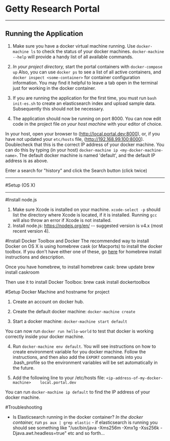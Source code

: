 Getty Research Portal
=====================
*******************************


Running the Application
------------------------


1. Make sure you have a docker virtual machine running. Use `docker-machine ls` to check the status of your docker machines. `docker-machine --help` will provide a handy list of all available commands.

2. *In your project directory,* start the portal containers  with `docker-compose up` Also, you can use `docker ps` to see a list of all active containers, and `docker inspect <some-container>` for container configuration information. You may find it helpful to leave a tab open in the terminal just for working in the docker container.

3.  If you are running the application for the first time, you must run `bash init-es.sh` to create an elasticsearch index and upload sample data. Subsequently this should not be necessary.

4. The application should now be running on port 8000. You can now edit code in the project file *on your host machine* with your editor of choice.

In your host, open your browser to (http://local.portal.dev:8000), or, if you have not updated your `etc/hosts` file, (http://192.168.99.100:8000). Doublecheck that this is the correct IP address of your docker machine. You can do this by typing (in your host) `docker-machine ip <my-docker-machine-name>`. The default docker machine is named 'default', and the default IP address is as above.


Enter a search for "history" and click the Search button (click twice)

*******************************


#Setup (OS X)
_______________________

#Install node.js
1. Make sure Xcode is installed on your machine. `xcode-select -p` should list the directory where Xcode is located, if it is installed. Running `gcc` will also throw an error if Xcode is not installed.
2. Install node.js: https://nodejs.org/en/ -- suggested version is v4.x (most recent version 4).

#Install Docker Toolbox and Docker
The recommended way to install Docker on OS X is using homebrew cask (or Macports) to install the docker toolbox.
If you don't have either one of these, go [here](http://http://brew.sh/) for homebrew install instructions and description.

Once you have homebrew, to install homebrew cask:
        brew update
        brew install caskroom

Then use it to install Docker Toolbox:
        brew cask install dockertoolbox

#Setup Docker Machine and hostname for project

1. Create an account on docker hub.
2. Create the default docker machine:
        `docker-machine create`

3. Start a docker machine:
        `docker-machine start default`

You can now run `docker run hello-world` to test that docker is working correctly inside your docker machine.

4. Run `docker-machine env default`. You will see instructions on how to create environment variable for you docker machine. Follow the instructions, and then also add the `EXPORT` commands into you .bash_profile so the environment variables will be set automatically in the future.

5. Add the following line to your /etc/hosts file:
       `<ip-address-of-my-docker-machine>    local.portal.dev`

You can run `docker-machine ip default` to find the IP address of your docker machine.

#Troubleshooting

- Is Elasticsearch running in the docker container? *In the docker container,* run `ps aux | grep elastic` - if elasticsearch is running you should see something like "/usr/bin/java -Xms256m -Xmx1g -Xss256k -Djava.awt.headless=true" etc and so forth...
